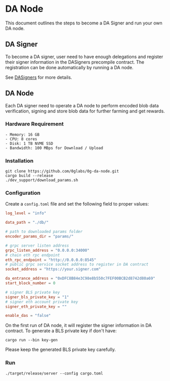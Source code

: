 # DA Node

This document outlines the steps to become a DA Signer and run your own DA node.
## DA Signer

To become a DA signer, user need to have enough delegations and register their signer information in the DASigners precompile contract. The registration can be done automatically by running a DA node.

See [DASigners](../docs/0G%20Chain/Precompiles/DASigners.md) for more details.

## DA Node

Each DA signer need to operate a DA node to perform encoded blob data verification, signing and store blob data for further farming and get rewards.

### Hardware Requirement

```
- Memory: 16 GB
- CPU: 8 cores
- Disk: 1 TB NVME SSD
- Bandwidth: 100 MBps for Download / Upload
```

### Installation

```
git clone https://github.com/0glabs/0g-da-node.git
cargo build --release
./dev_support/download_params.sh
```

### Configuration

Create a `config.toml` file and set the following field to proper values:

```toml
log_level = "info"

data_path = "./db/"

# path to downloaded params folder
encoder_params_dir = "params/" 

# grpc server listen address
grpc_listen_address = "0.0.0.0:34000"
# chain eth rpc endpoint
eth_rpc_endpoint = "http://0.0.0.0:8545"
# public grpc service socket address to register in DA contract
socket_address = "https://your.signer.com"

da_entrance_address = "0xDFC8B84e3C98e8b550c7FEF00BCB2d8742d80a69"
start_block_number = 0

# signer BLS private key
signer_bls_private_key = "1"
# signer eth account private key
signer_eth_private_key = ""

enable_das = "false"
```

On the first run of DA node, it will register the signer information in DA contract. To generate a BLS private key if don't have:
```
cargo run --bin key-gen
```
Please keep the generated BLS private key carefully.

### Run

```
./target/release/server --config cargo.toml
```
